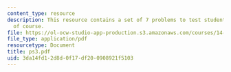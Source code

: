 ```yaml
---
content_type: resource
description: This resource contains a set of 7 problems to test students understanding
  of course.
file: https://ol-ocw-studio-app-production.s3.amazonaws.com/courses/14-44-energy-economics-spring-2007/3da14fd12d8d0f17df200908921f5103_ps3.pdf
file_type: application/pdf
resourcetype: Document
title: ps3.pdf
uid: 3da14fd1-2d8d-0f17-df20-0908921f5103
---
```

